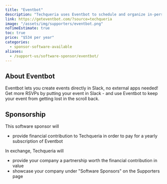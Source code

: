 ```yaml
---
title: "Eventbot"
description: "Techqueria uses Eventbot to schedule and organize in-person meetups through our Slack."
link: https://geteventbot.com/?source=techqueria
image: "/assets/img/supporters/eventbot.png"
noTimeEstimate: true
toc: true
price: "$534 per year"
categories:
  - sponsor-software-available
aliases:
  - /support-us/software-sponsor/eventbot/
---
```


## About Eventbot

Eventbot lets you create events directly in Slack, no external apps needed! Get more RSVPs by putting your event in Slack - and use Eventbot to keep your event from getting lost in the scroll back.

## Sponsorship

This software sponsor will

- provide financial contribution to Techqueria in order to pay for a yearly subscription of Eventbot

In exchange, Techqueria will

- provide your company a partnership worth the financial contribution in value
- showcase your company under "Software Sponsors" on the Supporters page
